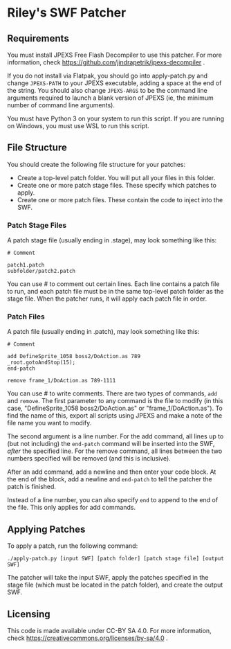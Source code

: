 # Riley's SWF Patcher

## Requirements

You must install JPEXS Free Flash Decompiler to use this patcher. For more information, check https://github.com/jindrapetrik/jpexs-decompiler .

If you do not install via Flatpak, you should go into apply-patch.py and change `JPEXS-PATH` to your JPEXS executable, adding a space at the end of the string. You should also change `JPEXS-ARGS` to be the command line arguments required to launch a blank version of JPEXS (ie, the minimum number of command line arguments).

You must have Python 3 on your system to run this script. If you are running on Windows, you must use WSL to run this script.

## File Structure

You should create the following file structure for your patches:

- Create a top-level patch folder. You will put all your files in this folder.
- Create one or more patch stage files. These specify which patches to apply.
- Create one or more patch files. These contain the code to inject into the SWF.

### Patch Stage Files

A patch stage file (usually ending in .stage), may look something like this:

```
# Comment

patch1.patch
subfolder/patch2.patch
```

You can use \# to comment out certain lines. Each line contains a patch file to run, and each patch file must be in the same top-level patch folder as the stage file. When the patcher runs, it will apply each patch file in order.

### Patch Files

A patch file (usually ending in .patch), may look something like this:

```
# Comment

add DefineSprite_1058 boss2/DoAction.as 789
_root.gotoAndStop(15);
end-patch

remove frame_1/DoAction.as 789-1111
```

You can use \# to write comments. There are two types of commands, `add` and `remove`. The first parameter to any command is the file to modify (in this case, "DefineSprite_1058 boss2/DoAction.as" or "frame_1/DoAction.as"). To find the name of this, export all scripts using JPEXS and make a note of the file name you want to modify.

The second argument is a line number. For the add command, all lines up to (but not including) the `end-patch` command will be inserted into the SWF, *after* the specified line. For the remove command, all lines between the two numbers specified will be removed (and this is inclusive).

After an add command, add a newline and then enter your code block. At the end of the block, add a newline and `end-patch` to tell the patcher the patch is finished.

Instead of a line number, you can also specify `end` to append to the end of the file. This only applies for add commands.

## Applying Patches

To apply a patch, run the following command:

`./apply-patch.py [input SWF] [patch folder] [patch stage file] [output SWF]`

The patcher will take the input SWF, apply the patches specified in the stage file (which must be located in the patch folder), and create the output SWF.

## Licensing

This code is made available under CC-BY SA 4.0. For more information, check https://creativecommons.org/licenses/by-sa/4.0 .
